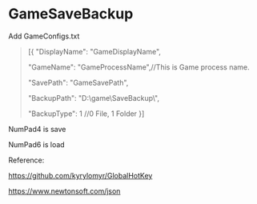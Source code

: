 # GameSaveBackup


Add GameConfigs.txt

>[{
>	"DisplayName": "GameDisplayName",
>	
>	"GameName": "GameProcessName",//This is Game process name.
>	
>	"SavePath": "GameSavePath",
>	
>	"BackupPath": "D:\\game\\SaveBackup\\",
>	
>	"BackupType": 1 //0 File, 1 Folder
>}]

NumPad4 is save

NumPad6 is load

Reference:

https://github.com/kyrylomyr/GlobalHotKey

https://www.newtonsoft.com/json
